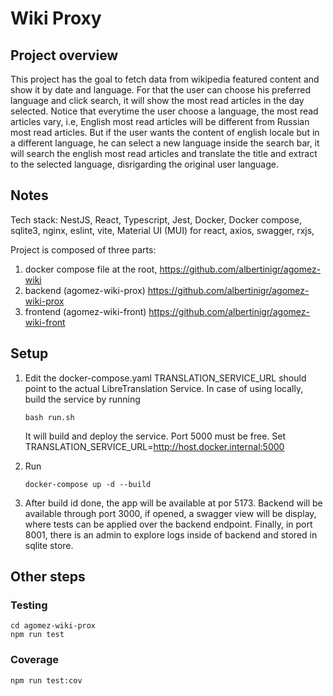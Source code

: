 # Wiki Proxy

## Project overview

This project has the goal to fetch data from wikipedia featured content and show it by date and language. For that the user can choose his preferred language and click search, it will show the most read articles in the day selected. Notice that everytime the user choose a language, the most read articles vary, i.e, English most read articles will be different from Russian most read articles. But if the user wants the content of english locale but in a different language, he can select a new language inside the search bar, it will search the english most read articles and translate the title and extract to the selected language, disrigarding the original user language.

## Notes

Tech stack: NestJS, React, Typescript, Jest, Docker, Docker compose, sqlite3, nginx, eslint, vite, Material UI (MUI) for react, axios, swagger, rxjs,

Project is composed of three parts:

1. docker compose file at the root,
   https://github.com/albertinigr/agomez-wiki
2. backend (agomez-wiki-prox)
   https://github.com/albertinigr/agomez-wiki-prox
3. frontend (agomez-wiki-front)
   https://github.com/albertinigr/agomez-wiki-front

## Setup

1. Edit the docker-compose.yaml
   TRANSLATION_SERVICE_URL should point to the actual LibreTranslation Service. In case of using locally, build the service by running

   ```
   bash run.sh
   ```

   It will build and deploy the service. Port 5000 must be free.
   Set TRANSLATION_SERVICE_URL=http://host.docker.internal:5000

2. Run

   ```
   docker-compose up -d --build
   ```

3. After build id done, the app will be available at por 5173. Backend will be available through port 3000, if opened, a swagger view will be display, where tests can be applied over the backend endpoint. Finally, in port 8001, there is an admin to explore logs inside of backend and stored in sqlite store.

## Other steps

### Testing

```
cd agomez-wiki-prox
npm run test
```

### Coverage

```
npm run test:cov
```
